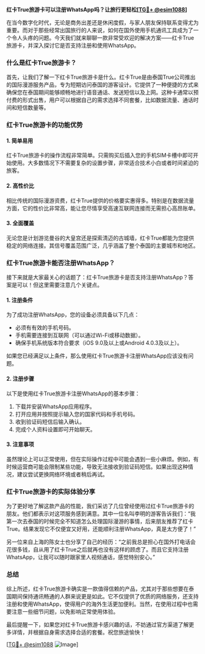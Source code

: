 **红卡True旅游卡可以注册WhatsApp吗？让旅行更轻松[[TG💪+ @esim1088](https://t.me/s/esim1088)]**

在当今数字化时代，无论是商务出差还是休闲度假，与家人朋友保持联系变得尤为重要。而对于那些经常出国旅行的人来说，如何在国外使用手机通讯工具成为了一个令人头疼的问题。今天我们就来聊聊一款非常受欢迎的解决方案——红卡True旅游卡，并深入探讨它是否支持注册和使用WhatsApp。

### 什么是红卡True旅游卡？

首先，让我们了解一下红卡True旅游卡是什么。红卡True是由泰国True公司推出的国际漫游服务产品，专为短期访问泰国的游客设计。它提供了一种便捷的方式来确保您在泰国期间能够顺畅地进行语音通话、发送短信以及上网。这种卡通常以预付费的形式出售，用户可以根据自己的需求选择不同套餐，比如数据流量、通话时间和短信数量等。

### 红卡True旅游卡的功能优势

#### 1. 简单易用
红卡True旅游卡的操作流程非常简单。只需购买后插入您的手机SIM卡槽中即可开始使用。大多数情况下不需要复杂的设置步骤，非常适合技术小白或者时间紧迫的旅客。

#### 2. 高性价比
相比传统的国际漫游资费，红卡True提供的价格要实惠得多。特别是在数据流量方面，它的性价比非常高，能让您尽情享受高速互联网连接而无需担心高昂账单。

#### 3. 全面覆盖
无论您是计划游览曼谷的大皇宫还是探索清迈的古城墙，红卡True都能为您提供稳定的网络连接。其信号覆盖范围广泛，几乎涵盖了整个泰国的主要城市和地区。

### 红卡True旅游卡能否注册WhatsApp？

接下来就是大家最关心的话题了：红卡True旅游卡是否支持注册WhatsApp？答案是可以！但这里需要注意几个关键点。

#### 1. 注册条件
为了成功注册WhatsApp，您的设备必须具备以下几点：
   - 必须有有效的手机号码。
   - 手机需要连接到互联网（可以通过Wi-Fi或移动数据）。
   - 确保手机系统版本符合要求（iOS 9.0及以上或Android 4.0.3及以上）。

如果您已经满足以上条件，那么使用红卡True旅游卡注册WhatsApp应该没有问题。

#### 2. 注册步骤
以下是使用红卡True旅游卡注册WhatsApp的基本步骤：
   1. 下载并安装WhatsApp应用程序。
   2. 打开应用并按照提示输入您的国家代码和手机号码。
   3. 收到验证码短信后输入确认。
   4. 完成个人资料设置即可开始聊天。

#### 3. 注意事项
虽然理论上可以正常使用，但在实际操作过程中可能会遇到一些小麻烦。例如，有时候运营商可能会限制某些功能，导致无法接收到验证码短信。如果出现这种情况，建议尝试更换网络环境或者稍后再试。

### 红卡True旅游卡的实际体验分享

为了更好地了解这款产品的性能，我们采访了几位曾经使用过红卡True旅游卡的朋友。他们都表示对这项服务感到满意。其中一位名叫李明的游客告诉我们：“我第一次去泰国的时候完全不知道怎么处理国际漫游的事情，后来朋友推荐了红卡True。结果发现它不仅便宜又好用，还能顺利注册WhatsApp，真是太方便了！”

另一位来自上海的陈女士也分享了自己的经历：“之前我总是担心在国外打电话会花很多钱，自从用了红卡True之后就再也没有这样的顾虑了。而且它支持注册WhatsApp，让我可以随时跟家里人视频通话，感觉特别安心。”

### 总结

综上所述，红卡True旅游卡确实是一款值得信赖的产品，尤其对于那些想要在泰国期间保持通讯畅通的人群来说更是如此。它不仅提供了优质的网络服务，还支持注册和使用WhatsApp，使得用户的海外生活更加便利。当然，在使用过程中也需要注意一些细节问题，以免影响正常使用体验。

最后提醒一下，如果您对红卡True旅游卡感兴趣的话，不妨通过官方渠道了解更多详情，并根据自身需求选择合适的套餐。祝您旅途愉快！

[[TG💪+ @esim1088](https://t.me/s/esim1088) ![Image](https://i.postimg.cc/4NQfJmqS/Snipaste-2025-05-13-00-14-12.png)]